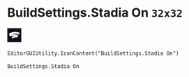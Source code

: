 # BuildSettings.Stadia On `32x32`
<img src="/img/BuildSettings.Stadia%20On.png" width=32 height=32>

``` CSharp
EditorGUIUtility.IconContent("BuildSettings.Stadia On")
```
```
BuildSettings.Stadia On
```

